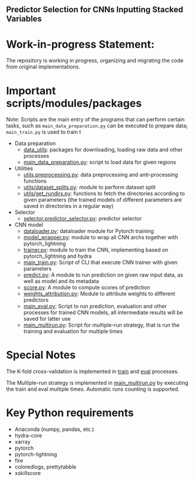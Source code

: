 Predictor Selection for CNNs Inputting Stacked Variables
---

# Work-in-progress Statement:
    
The repository is working in progress, organizing and migrating the code from original implementations. 

# Important scripts/modules/packages
Note: Scripts are the main entry of the programs that can perform certain tasks, such as `main_data_preparation.py` can be executed to prepare data; `main_train.py` is used to train t
- Data preparation
    - [data_utils](data_utils/readme.md): packages for downloading, loading raw data and other processes
    - [main_data_preparation.py](main_data_preparation.py): script to load data for given regions
- Utilities
  - [utils.preprocessing.py](utils/preprocessing.py): data preprocessing and anti-processing functions
  - [utils/dataset_splits.py](utils/dataset_splits.py): module to perform dataset split
  - [utils/get_rundirs.py](utils/get_rundirs.py): functions to fetch the directories according to given parameters (the trained models of different parameters are saved in directories in a regular way)
- Selector
  - [selector.predictor_selector.py](selector/predictor_selector.py): predictor selector
- CNN model
  - [dataloader.py](dataloader.py): dataloader module for Pytorch training
  - [model_wrapper.py](model_wrapper.py): module to wrap all CNN archs together with pytorch_lightning
  - [trainer.py](trainer.py): module to train the CNN, implementing based on pytorch_lightning and hydra
  - [main_train.py](main_train.py): Script of CLI that execute CNN trainer with given parameters
  - [predict.py](predict.py): A module to run prediction on given raw input data, as well as model and its metadata
  - [score.py](score.py): A module to compute scores of prediction
  - [weights_attribution.py](weights_attribution.py): Module to attribute weights to different predictors
  - [main_eval.py](main_eval.py): Script to run prediction, evaluation and other processes for trained CNN models, all intermediate results will be saved for latter use
  - [main_multirun.py](main_multirun.py): Script for multiple-run strategy, that is run the training and evaluation for multiple times


# Special Notes

The K-fold cross-validation is implemented in [train](main_train.py) and [eval](main_eval.py) processes. 

The Multiple-run strategy is implemented in [main_multirun.py](main_multirun.py) by executing the train and eval multiple times. Automatic runs counting is supported. 

# Key Python requirements
- Anaconda (numpy, pandas, etc.)
- hydra-core
- xarray
- pytorch
- pytorch-lightning  
- fire
- coloredlogs, prettytabble
- xskillscore
